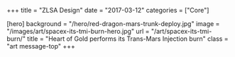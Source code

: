 +++
title = "ZLSA Design"
date = "2017-03-12"
categories = ["Core"]

[hero]
background = "/hero/red-dragon-mars-trunk-deploy.jpg"
image = "/images/art/spacex-its-tmi-burn-hero.jpg"
url = "/art/spacex-its-tmi-burn/"
title = "Heart of Gold performs its Trans-Mars Injection burn"
class = "art message-top"
+++

<!--more-->

